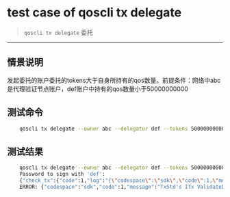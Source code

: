 # test case of qoscli tx delegate

> `qoscli tx delegate` 委托

---

## 情景说明

发起委托的账户委托的tokens大于自身所持有的qos数量。前提条件：网络中abc是代理验证节点账户，def账户中持有的qos数量小于50000000000

## 测试命令

```bash
    qoscli tx delegate --owner abc --delegator def --tokens 50000000000
```

## 测试结果

```bash
    qoscli tx delegate --owner abc --delegator def --tokens 50000000000
    Password to sign with 'def':
    {"check_tx":{"code":1,"log":"{\"codespace\":\"sdk\",\"code\":1,\"message\":\"TxStd's ITx ValidateData error:  ERROR:\\nCodespace: stake\\nCode: 503\\nMessage: \\\"No enough QOS in account: address16xd8tzrm6f4jfrmtvy6sjafuy80lgj0gjwu8zt\\\"\\n\"}","gasWanted":"100000","gasUsed":"3600"},"deliver_tx":{},"hash":"8F5F68D351D4D1898F697A4E39FDB5EB1D3A28E161DFE9E5A9C00D0158CABC56","height":"0"}
    ERROR: {"codespace":"sdk","code":1,"message":"TxStd's ITx ValidateData error:  ERROR:\nCodespace: stake\nCode: 503\nMessage: \"No enough QOS in account: address16xd8tzrm6f4jfrmtvy6sjafuy80lgj0gjwu8zt\"\n"}
```
